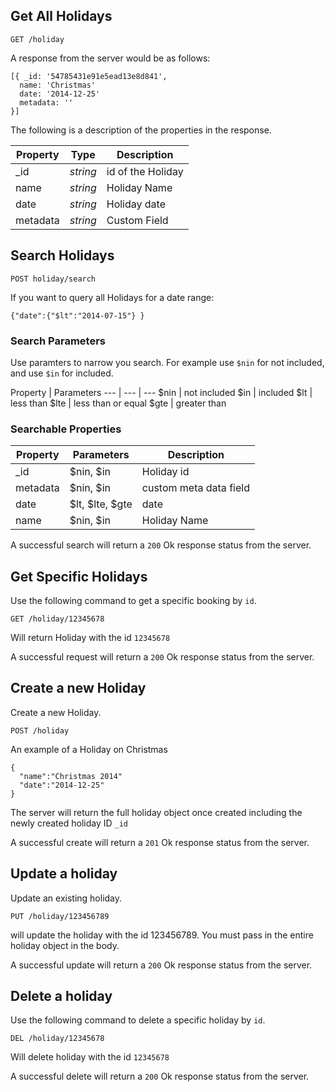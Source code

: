 ## Get All Holidays

```
GET /holiday
```
A response from the server would be as follows:
```
[{ _id: '54785431e91e5ead13e8d841',
  name: 'Christmas'
  date: '2014-12-25'
  metadata: '' 
}]
  ```
The following is a description of the properties in the response.

Property | Type | Description
--- | --- | ---
_id | *string* | id of the Holiday
name | *string* | Holiday Name
date | *string* | Holiday date
metadata | *string* | Custom Field

## Search Holidays
```
POST holiday/search
```
If you want to query all Holidays for a date range:
```
{"date":{"$lt":"2014-07-15"} }
```

### Search Parameters
Use paramters to narrow you search. For example use `$nin` for not included, and use `$in` for included.

Property | Parameters
--- | --- | ---
$nin | not included
$in | included
$lt | less than
$lte | less than or equal
$gte | greater than

### Searchable Properties
Property | Parameters | Description
--- | --- | ---
_id | $nin, $in | Holiday id
metadata | $nin, $in | custom meta data field
date | $lt, $lte, $gte | date
name | $nin, $in | Holiday Name

A successful search will return a `200` Ok response status from the server.

## Get Specific Holidays
Use the following command to get a specific booking by `id`.
```
GET /holiday/12345678
```
Will return Holiday with the id `12345678`

A successful request will return a `200` Ok response status from the server.

## Create a new Holiday
Create a new Holiday.
```
POST /holiday
```
An example of a Holiday on Christmas

```
{ 
  "name":"Christmas 2014"
  "date":"2014-12-25"
}
```
The server will return the full holiday object once created including the newly created holiday ID `_id`

A successful create will return a `201` Ok response status from the server.

## Update a holiday
Update an existing holiday.
```
PUT /holiday/123456789
```
will update the holiday with the id 123456789. You must pass in the entire holiday object in the body. 

A successful update will return a `200` Ok response status from the server.

## Delete a holiday
Use the following command to delete a specific holiday by `id`.
```
DEL /holiday/12345678
```
Will delete holiday with the id `12345678`

A successful delete will return a `200` Ok response status from the server.
